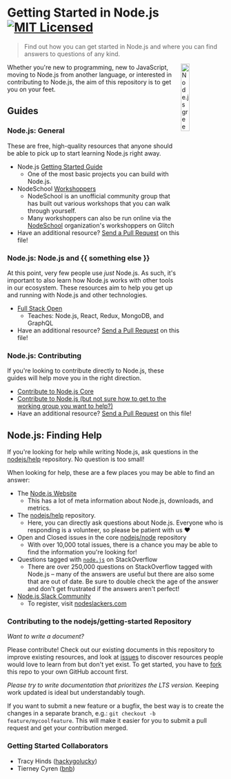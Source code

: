 # Getting Started in Node.js [![MIT Licensed](https://img.shields.io/badge/license-MIT-blue.svg)](LICENSE)

> Find out how you can get started in Node.js and where you can find answers to questions of any kind.

 <img src="https://nodejs.org/static/images/logo-hexagon.png"
 alt="Node.js green hexagon" title="Node.js green hexagon" align="right" width="20%" height="20%"/>

Whether you're new to programming, new to JavaScript, moving to Node.js from another language, or interested in contributing to Node.js, the aim of this repository is to get you on your feet.

## Guides

### Node.js: General

These are free, high-quality resources that anyone should be able to pick up to start learning Node.js right away.

- Node.js [Getting Started Guide](https://nodejs.org/en/docs/guides/getting-started-guide/)
  - One of the most basic projects you can build with Node.js.
- NodeSchool [Workshoppers](https://nodeschool.io/#workshoppers)
  - NodeSchool is an unofficial community group that has built out various workshops that you can walk through yourself.
  - Many workshoppers can also be run online via the [NodeSchool](https://glitch.com/@nodeschool) organization's workshoppers on Glitch
- Have an additional resource? [Send a Pull Request](https://github.com/nodejs/getting-started/edit/master/README.md) on this file!

### Node.js: Node.js and {{ something else }}

At this point, very few people use _just_ Node.js. As such, it's important to also learn how Node.js works with other tools in our ecosystem. These resources aim to help you get up and running with Node.js and other technologies.

- [Full Stack Open](https://fullstackopen.com)
  - Teaches: Node.js, React, Redux, MongoDB, and GraphQL
- Have an additional resource? [Send a Pull Request](https://github.com/nodejs/getting-started/edit/master/README.md) on this file!

### Node.js: Contributing

If you're looking to contribute directly to Node.js, these guides will help move you in the right direction.

- [Contribute to Node.js Core](http://nodetodo.org/getting-started/)
- [Contribute to Node.js (but not sure how to get to the working group you want to help?)](https://github.com/nodejs/getting-started/blob/master/contribute_to_node.md)
- Have an additional resource? [Send a Pull Request](https://github.com/nodejs/getting-started/edit/master/README.md) on this file!

## Node.js: Finding Help

If you're looking for help while writing Node.js, ask questions in the [nodejs/help](https://github.com/nodejs/help#create-a-new-issue) repository. No question is too small!

When looking for help, these are a few places you may be able to find an answer:

- The [Node.js Website](https://nodejs.org)
  - This has a lot of meta information about Node.js, downloads, and metrics.
- The [nodejs/help](https://github.com/nodejs/help#create-a-new-issue) repository.
  - Here, you can directly ask questions about Node.js. Everyone who is responding is a volunteer, so please be patient with us ❤️
- Open and Closed issues in the core [nodejs/node](https://github.com/nodejs/node/issues) repository
  - With over 10,000 total issues, there is a chance you may be able to find the information you're looking for!
- Questions tagged with [`node.js`](https://github.com/nodejs/node/issues) on StackOverflow
  - There are over 250,000 questions on StackOverflow tagged with Node.js – many of the answers are useful but there are also some that are out of date. Be sure to double check the age of the answer and don't get frustrated if the answers aren't perfect!
- [Node.js Slack Community](http://node-js.slack.com)
  - To register, visit [nodeslackers.com](http://www.nodeslackers.com/)

### Contributing to the nodejs/getting-started Repository

*Want to write a document?*

Please contribute! Check out our existing documents in this repository to improve existing resources, and look at [issues](https://github.com/nodejs/getting-started/issues) to discover resources people would love to learn from but don't yet exist. To get started, you have to [fork](https://github.com/nodejs/getting-started/fork) this repo to your own GitHub account first.

*Please try to write documentation that prioritizes the LTS version.* Keeping work updated is ideal but understandably tough.

If you want to submit a new feature or a bugfix, the best way is to create the changes in a separate branch, e.g.: `git checkout -b feature/mycoolfeature`. This will make it easier for you to submit a pull request and get your contribution merged.

### Getting Started Collaborators

- Tracy Hinds ([hackygolucky](https://github.com/hackygolucky))
- Tierney Cyren ([bnb](https://github.com/bnb))
